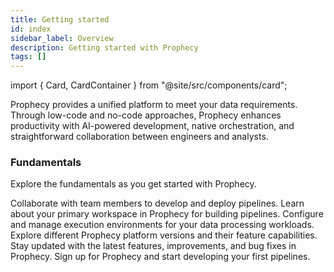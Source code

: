 ```yaml
---
title: Getting started
id: index
sidebar_label: Overview
description: Getting started with Prophecy
tags: []
---
```


import { Card, CardContainer } from "@site/src/components/card";

Prophecy provides a unified platform to meet your data requirements. Through low-code and no-code approaches, Prophecy enhances productivity with AI-powered development, native orchestration, and straightforward collaboration between engineers and analysts.

### Fundamentals

Explore the fundamentals as you get started with Prophecy.

<CardContainer>
  <Card title="Teams" to="/administration/teams-users/teams-users" icon="/img/icons/team.svg">
    Collaborate with team members to develop and deploy pipelines.
  </Card>
  <Card title="Projects" to="/projects" icon="/img/icons/project.svg">
    Learn about your primary workspace in Prophecy for building pipelines.
  </Card>
  <Card title="Fabrics" to="/fabrics" icon="/img/icons/environment.svg">
    Configure and manage execution environments for your data processing workloads.
  </Card>
  <Card title="Editions" to="/getting-started/editions/" icon="/img/icons/auto-layout.svg">
    Explore different Prophecy platform versions and their feature capabilities.
  </Card>
  <Card title="Release Notes" to="/release_notes/" icon="/img/icons/target-d.svg">
    Stay updated with the latest features, improvements, and bug fixes in Prophecy.
  </Card>
  <Card title="Try Prophecy" to="https://app.prophecy.io/metadata/auth/signup" icon="/img/icons/log-in-a.svg">
    Sign up for Prophecy and start developing your first pipelines.
  </Card>
</CardContainer>
<br />
